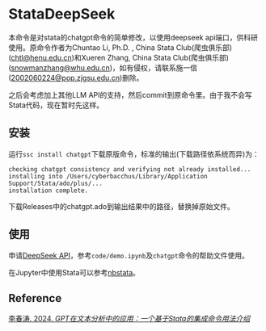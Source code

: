 # StataDeepSeek
本命令是对stata的chatgpt命令的简单修改，以使用deepseek api端口，供科研使用。原命令作者为Chuntao Li, Ph.D. , China Stata Club(爬虫俱乐部)(chtl@henu.edu.cn)和Xueren Zhang, China Stata Club(爬虫俱乐部)(snowmanzhang@whu.edu.cn)，如有侵权，请联系施一信(2002060224@pop.zjgsu.edu.cn)删除。

之后会考虑加上其他LLM API的支持，然后commit到原命令里。由于我不会写Stata代码，现在暂时先这样。

## 安装
运行`ssc install chatgpt`下载原版命令，标准的输出(下载路径依系统而异)为：

```. ssc install chatgpt
checking chatgpt consistency and verifying not already installed...
installing into /Users/cyberbacchus/Library/Application Support/Stata/ado/plus/...
installation complete.
```
下载Releases中的chatgpt.ado到输出结果中的路径，替换掉原始文件。

## 使用
申请[DeepSeek API](https://platform.deepseek.com)，参考`code/demo.ipynb`及`chatgpt`命令的帮助文件使用。

在Jupyter中使用Stata可以参考[nbstata](https://hugetim.github.io/nbstata/)。

## Reference
[李春涛. 2024. *GPT在文本分析中的应用：一个基于Stata的集成命令用法介绍*](zotero://select/items/1_KI4E9T7E)
